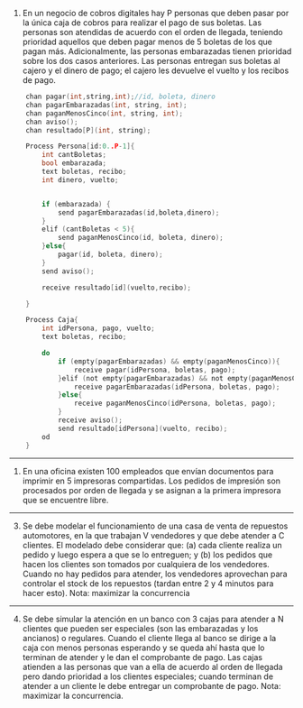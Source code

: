 1. En un negocio de cobros digitales hay P personas que deben pasar por la única caja de cobros para realizar el pago de sus boletas. Las personas son atendidas de acuerdo con el orden de llegada, teniendo prioridad aquellos que deben pagar menos de 5 boletas de los que pagan más. Adicionalmente, las personas embarazadas tienen prioridad sobre los dos casos anteriores. Las personas entregan sus boletas al cajero y el dinero de pago; el cajero les devuelve el vuelto y los recibos de pago.

```c
    chan pagar(int,string,int);//id, boleta, dinero
    chan pagarEmbarazadas(int, string, int);
    chan paganMenosCinco(int, string, int);
    chan aviso();
    chan resultado[P](int, string);

    Process Persona[id:0..P-1]{
        int cantBoletas;
        bool embarazada;
        text boletas, recibo;
        int dinero, vuelto;


        if (embarazada) {
            send pagarEmbarazadas(id,boleta,dinero);
        }
        elif (cantBoletas < 5){
            send paganMenosCinco(id, boleta, dinero);
        }else{
            pagar(id, boleta, dinero);
        }
        send aviso();

        receive resultado[id](vuelto,recibo);

    }

    Process Caja{
        int idPersona, pago, vuelto;
        text boletas, recibo;

        do
            if (empty(pagarEmbarazadas) && empty(paganMenosCinco)){
                receive pagar(idPersona, boletas, pago);
            }elif (not empty(pagarEmbarazadas) && not empty(paganMenosCinco)){
                receive pagarEmbarazadas(idPersona, boletas, pago);
            }else{
                receive paganMenosCinco(idPersona, boletas, pago);
            }
            receive aviso();
            send resultado[idPersona](vuelto, recibo);
        od
    }

```
---
1. En una oficina existen 100 empleados que envían documentos para imprimir en 5 impresoras compartidas. Los pedidos de impresión son procesados por orden de llegada y se asignan a la primera impresora que se encuentre libre.

---
3. Se debe modelar el funcionamiento de una casa de venta de repuestos automotores, en la que trabajan V vendedores y que debe atender a C clientes. El modelado debe considerar que: (a) cada cliente realiza un pedido y luego espera a que se lo entreguen; y (b) los pedidos que hacen los clientes son tomados por cualquiera de los vendedores. Cuando no hay pedidos para atender, los vendedores aprovechan para controlar el stock de los repuestos (tardan entre 2 y 4 minutos para hacer esto). Nota: maximizar la concurrencia

---
4. Se debe simular la atención en un banco con 3 cajas para atender a N clientes que pueden ser especiales (son las embarazadas y los ancianos) o regulares. Cuando el cliente llega al banco se dirige a la caja con menos personas esperando y se queda ahí hasta que lo terminan de atender y le dan el comprobante de pago. Las cajas atienden a las personas que van a ella de acuerdo al orden de llegada pero dando prioridad a los clientes especiales; cuando terminan de atender a un cliente le debe entregar un comprobante de pago. Nota: maximizar la concurrencia.
